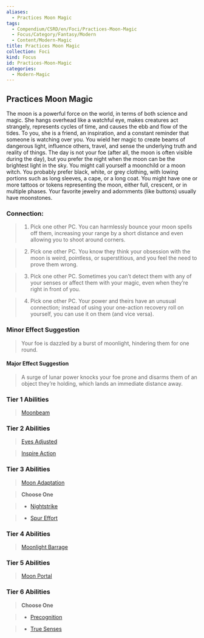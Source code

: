 ```yaml
---
aliases:
  - Practices Moon Magic
tags:
  - Compendium/CSRD/en/Foci/Practices-Moon-Magic
  - Focus/Category/Fantasy/Modern
  - Content/Modern-Magic
title: Practices Moon Magic
collection: Foci
kind: Focus
id: Practices-Moon-Magic
categories:
  - Modern-Magic
---
```

## Practices Moon Magic  
The moon is a powerful force on the world, in terms of both science and magic. She hangs overhead like a watchful eye, makes creatures act strangely, represents cycles of time, and causes the ebb and flow of the tides. To you, she is a friend, an inspiration, and a constant reminder that someone is watching over you. You wield her magic to create beams of dangerous light, influence others, travel, and sense the underlying truth and reality of things. The day is not your foe (after all, the moon is often visible during the day), but you prefer the night when the moon can be the brightest light in the sky. You might call yourself a moonchild or a moon witch. You probably prefer black, white, or grey clothing, with lowing portions such as long sleeves, a cape, or a long coat. You might have one or more tattoos or tokens representing the moon, either full, crescent, or in multiple phases. Your favorite jewelry and adornments (like buttons) usually have moonstones.  
  
  
### Connection:   
>1. Pick one other PC. You can harmlessly bounce your moon spells off them, increasing your range by a short distance and even allowing you to shoot around corners.  
>2. Pick one other PC. You know they think your obsession with the moon is weird, pointless, or superstitious, and you feel the need to prove them wrong.  
>3. Pick one other PC. Sometimes you can’t detect them with any of your senses or affect them with your magic, even when they’re right in front of you.  
>4. Pick one other PC. Your power and theirs have an unusual connection; instead of using your one-action recovery roll on yourself, you can use it on them (and vice versa).  
### Minor Effect Suggestion  
>Your foe is dazzled by a burst of moonlight, hindering them for one round.  
#### Major Effect Suggestion   
>A surge of lunar power knocks your foe prone and disarms them of an object they’re holding, which lands an immediate distance away.  
  
### Tier 1 Abilities    
> [Moonbeam](Moonbeam.md)  
  
  
### Tier 2 Abilities    
> [Eyes Adjusted](Eyes-Adjusted.md)  
> [Inspire Action](Inspire-Action.md)    
  
### Tier 3 Abilities    
>[Moon Adaptation](Moon-Adaptation.md)  
> **Choose One**    
>- [Nightstrike](Nightstrike.md)  
>- [Spur Effort](Spur-Effort.md)  
### Tier 4 Abilities    
> [Moonlight Barrage](Lend-a-Hand.md)    
  
### Tier 5 Abilities    
> [Moon Portal](Moon-Portal.md)  
  
  
### Tier 6 Abilities  
> **Choose One**    
>- [Precognition](Precognition.md)    
>- [True Senses](True-Senses.md)
